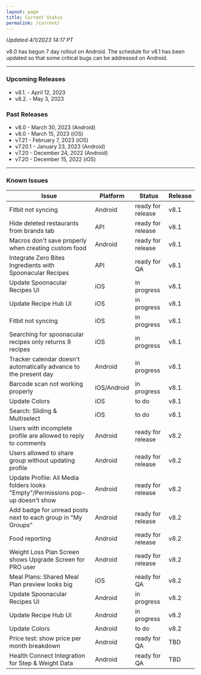 ```yaml
---
layout: page
title: Current Status
permalink: /current/
---
```


_Updated 4/1/2023 14:17 PT_

v8.0 has begun 7 day rollout on Android. The schedule for v8.1 has been updated so that some critical bugs can be addressed on Android.


***

### Upcoming Releases
- v8.1.   - April 12, 2023
- v8.2.   - May 3, 2023
 
### Past Releases
- v8.0    - March 30, 2023 (Android)
- v8.0    - March 15, 2023 (iOS)
- v7.21   - February 7, 2023 (iOS)
- v7.20.1 - January 23, 2023 (Android)
- v7.20   - December 24, 2022 (Android)
- v7.20   - December 15, 2022 (iOS)


***

### Known Issues

|Issue                          |Platform   | Status    | Release           |
| ---                           | ---       | ---       | ---               |
|Fitbit not syncing|Android |ready for release| v8.1|
|Hide deleted restaurants from brands tab |API |ready for release| v8.1|
|Macros don't save properly when creating custom food |Android |ready for release| v8.1|
|Integrate Zero Bites Ingredients with Spoonacular Recipes |API |ready for QA| v8.1|
|Update Spoonacular Recipes UI |iOS |in progress | v8.1|
|Update Recipe Hub UI |iOS |in progress | v8.1|
|Fitbit not syncing|iOS |in progress| v8.1|
|Searching for spoonacular recipes only returns 9 recipes|iOS |in progress| v8.1|
|Tracker calendar doesn't automatically advance to the present day |Android |in progress| v8.1|
|Barcode scan not working properly|iOS/Android |in progress | v8.1|
|Update Colors|iOS |to do | v8.1|
|Search: Sliding & Multiselect|iOS |to do | v8.1|
|Users with incomplete profile are allowed to reply to comments |Android|ready for release| v8.2|
|Users allowed to share group without updating profile |Android|ready for release| v8.2|
|Update Profile: All Media folders looks "Empty"/Permissions pop-up doesn't show |Android|ready for release| v8.2|
|Add badge for unread posts next to each group in "My Groups" |Android|ready for release| v8.2|
|Food reporting|Android |ready for release| v8.2|
|Weight Loss Plan Screen shows Upgrade Screen for PRO user |Android |ready for release| v8.2|
|Meal Plans: Shared Meal Plan preview looks big |iOS |ready for QA| v8.2|
|Update Spoonacular Recipes UI |Android |in progress | v8.2|
|Update Recipe Hub UI |Android |in progress | v8.2|
|Update Colors|Android |to do | v8.2|
|Price test: show price per month breakdown|Android |ready for QA| TBD|
|Health Connect Integration for Step & Weight Data |Android|ready for QA| TBD|
